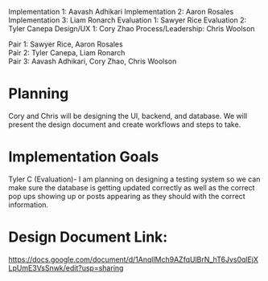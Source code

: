 Implementation 1: Aavash Adhikari
Implementation 2: Aaron Rosales
Implementation 3: Liam Ronarch
Evaluation 1: Sawyer Rice
Evaluation 2: Tyler Canepa
Design/UX 1: Cory Zhao
Process/Leadership: Chris Woolson


Pair 1: Sawyer Rice, Aaron Rosales <br>
Pair 2: Tyler Canepa, Liam Ronarch <br>
Pair 3: Aavash Adhikari, Cory Zhao, Chris Woolson <be>

# Planning
Cory and Chris will be designing the UI, backend, and database. We will present the design document and create workflows and steps to take.

# Implementation Goals 
Tyler C (Evaluation)- I am planning on designing a testing system so we can make sure the database is getting updated correctly as well as the correct pop ups showing up or posts appearing as they should with the correct information. 

# Design Document Link:
https://docs.google.com/document/d/1AnqllMch9AZfqUlBrN_hT6Jvs0qlEjXLpUmE3VsSnwk/edit?usp=sharing
